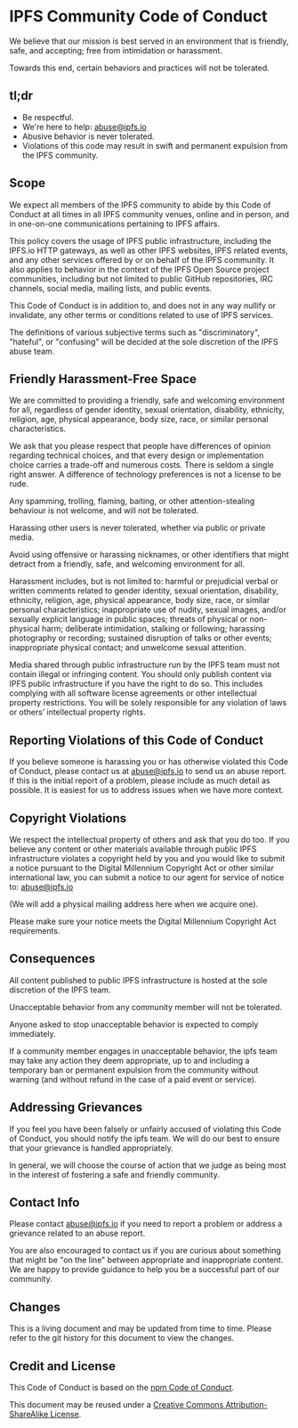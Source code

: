 # IPFS Community Code of Conduct

We believe that our mission is best served in an environment that is friendly,
safe, and accepting; free from intimidation or harassment.

Towards this end, certain behaviors and practices will not be tolerated.

## tl;dr

- Be respectful.
- We're here to help: abuse@ipfs.io
- Abusive behavior is never tolerated.
- Violations of this code may result in swift and permanent expulsion from the IPFS community.

## Scope

We expect all members of the IPFS community to abide by this Code of Conduct
at all times in all IPFS community venues, online and in person, and in one-on-one 
communications pertaining to IPFS affairs.

This policy covers the usage of IPFS public infrastructure, including the
IPFS.io HTTP gateways, as well as other IPFS websites, IPFS related events,
and any other services offered by or on behalf of the IPFS community. It also
applies to behavior in the context of the IPFS Open Source project
communities, including but not limited to public GitHub repositories, IRC
channels, social media, mailing lists, and public events.

This Code of Conduct is in addition to, and does not in any way nullify or
invalidate, any other terms or conditions related to use of IPFS services.

The definitions of various subjective terms such as "discriminatory",
"hateful", or "confusing" will be decided at the sole discretion of the IPFS
abuse team.

## Friendly Harassment-Free Space

We are committed to providing a friendly, safe and welcoming environment for
all, regardless of gender identity, sexual orientation, disability, ethnicity,
religion, age, physical appearance, body size, race, or similar personal
characteristics.

We ask that you please respect that people have differences of opinion
regarding technical choices, and that every design or implementation choice
carries a trade-off and numerous costs. There is seldom a single right answer.
A difference of technology preferences is not a license to be rude.

Any spamming, trolling, flaming, baiting, or other attention-stealing
behaviour is not welcome, and will not be tolerated.

Harassing other users is never tolerated, whether via public or private media.

Avoid using offensive or harassing nicknames, or other identifiers that might
detract from a friendly, safe, and welcoming environment for all.

Harassment includes, but is not limited to: harmful or prejudicial verbal or
written comments related to gender identity, sexual orientation, disability,
ethnicity, religion, age, physical appearance, body size, race, or similar
personal characteristics; inappropriate use of nudity, sexual images, and/or
sexually explicit language in public spaces; threats of physical or non-
physical harm; deliberate intimidation, stalking or following; harassing
photography or recording; sustained disruption of talks or other events;
inappropriate physical contact; and unwelcome sexual attention.

Media shared through public infrastructure run by the IPFS team must not
contain illegal or infringing content. You should only publish content via
IPFS public infrastructure if you have the right to do so. This includes
complying with all software license agreements or other intellectual property
restrictions. You will be solely responsible for any violation of laws or
others’ intellectual property rights.

## Reporting Violations of this Code of Conduct

If you believe someone is harassing you or has otherwise violated this Code of
Conduct, please contact us at abuse@ipfs.io to send us an abuse report. If
this is the initial report of a problem, please include as much detail as
possible. It is easiest for us to address issues when we have more context.

## Copyright Violations

We respect the intellectual property of others and ask that you do too. If you
believe any content or other materials available through public IPFS
infrastructure violates a copyright held by you and you would like to submit a
notice pursuant to the Digital Millennium Copyright Act or other similar
international law, you can submit a notice to our agent for service of notice
to: abuse@ipfs.io

(We will add a physical mailing address here when we acquire one).

Please make sure your notice meets the Digital Millennium Copyright Act
requirements.

## Consequences

All content published to public IPFS infrastructure is hosted at the sole
discretion of the IPFS team.

Unacceptable behavior from any community member will not be tolerated.

Anyone asked to stop unacceptable behavior is expected to comply immediately.

If a community member engages in unacceptable behavior, the ipfs team
may take any action they deem appropriate, up to and including a temporary ban
or permanent expulsion from the community without warning (and without refund
in the case of a paid event or service).

## Addressing Grievances

If you feel you have been falsely or unfairly accused of violating this Code
of Conduct, you should notify the ipfs team. We will do our best to ensure
that your grievance is handled appropriately.

In general, we will choose the course of action that we judge as being most in
the interest of fostering a safe and friendly community.

## Contact Info

Please contact abuse@ipfs.io if you need to report a problem or address a
grievance related to an abuse report.

You are also encouraged to contact us if you are curious about something that
might be "on the line" between appropriate and inappropriate content. We are
happy to provide guidance to help you be a successful part of our community.

## Changes

This is a living document and may be updated from time to time. Please refer
to the git history for this document to view the changes.

## Credit and License
This Code of Conduct is based on the
[npm Code of Conduct](https://www.npmjs.com/policies/conduct).

This document may be reused under a [Creative Commons Attribution-ShareAlike
License](http://creativecommons.org/licenses/by-sa/4.0/).
